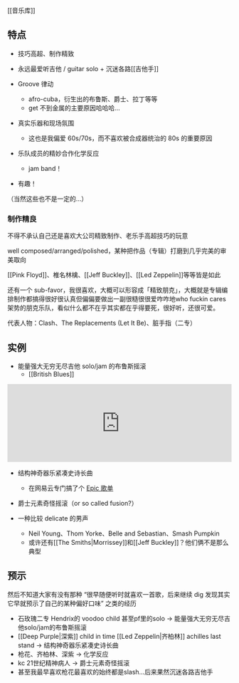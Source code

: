 ---
---

[[音乐库]]

## 特点

- 技巧高超、制作精致

- 永远最爱听吉他 / guitar solo + 沉迷各路[[吉他手]]

- Groove 律动
	- afro-cuba，衍生出的布鲁斯、爵士、拉丁等等
	- get 不到金属的主要原因哈哈哈...

- 真实乐器和现场氛围
	- 这也是我偏爱 60s/70s，而不喜欢被合成器统治的 80s 的重要原因

- 乐队成员的精妙合作化学反应
	- jam band！

- 有趣！

（当然这些也不是一定的...）

### 制作精良

不得不承认自己还是喜欢大公司精致制作、老乐手高超技巧的玩意

well composed/arranged/polished，某种把作品（专辑）打磨到几乎完美的审美取向

[[Pink Floyd]]、椎名林檎、[[Jeff Buckley]]、[[Led Zeppelin]]等等皆是如此


还有一个 sub-favor，我很喜欢，大概可以形容成「精致朋克」，大概就是专辑编排制作都搞得很好很认真但偏偏要做出一副很糙很很爱咋咋地who fuckin cares架势的朋克乐队，看似什么都不在乎其实都在乎得要死，很好听，还很可爱。

代表人物：Clash、The Replacements (Let It Be)、脏手指（二专）

## 实例
- 能量强大无穷无尽吉他 solo/jam 的布鲁斯摇滚
	- [[British Blues]]

<iframe allow="autoplay *; encrypted-media *; fullscreen *; clipboard-write" frameborder="0" height="175" style="width:100%;max-width:660px;overflow:hidden;background:transparent;" sandbox="allow-forms allow-popups allow-same-origin allow-scripts allow-storage-access-by-user-activation allow-top-navigation-by-user-activation" src="https://embed.music.apple.com/hk/album/scat-thing-i-cant-keep-from-crying-live-1969/1611033949?i=1611033955&l=en"></iframe>

- 结构神奇器乐紧凑史诗长曲
	- 在网易云专门搞了个 [Epic 歌单](https://y.music.163.com/m/playlist?app_version=8.7.55&id=5307112898&userid=106916740&dlt=0846&creatorId=106916740)

- 爵士元素奇怪摇滚（or so called fusion?）

- 一种比较 delicate 的男声
	- Neil Young、Thom Yorke、Belle and Sebastian、Smash Pumpkin 
	- 或许还有[[The Smiths|Morrissey]]和[[Jeff Buckley]]？他们俩不是那么典型

## 预示
然后不知道大家有没有那种 “很早随便听时就喜欢一首歌，后来继续 dig 发现其实它早就预示了自己的某种偏好口味” 之类的经历

- 石玫瑰二专  Hendrix的 voodoo child 甚至pf里的solo -> 能量强大无穷无尽吉他solo/jam的布鲁斯摇滚
- [[Deep Purple|深紫]] child in time [[Led Zeppelin|齐柏林]] achilles last stand -> 结构神奇器乐紧凑史诗长曲
- 枪花、齐柏林、深紫 -> 化学反应
- kc 21世纪精神病人 -> 爵士元素奇怪摇滚
- 甚至我最早喜欢枪花最喜欢的始终都是slash…后来果然沉迷各路吉他手
